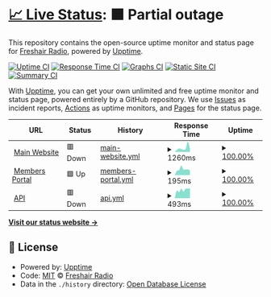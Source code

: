 # [📈 Live Status](https://freshairradio.github.io/upptime): <!--live status--> **🟧 Partial outage**

This repository contains the open-source uptime monitor and status page for [Freshair Radio](https://freshair.radio), powered by [Upptime](https://github.com/upptime/upptime).

[![Uptime CI](https://github.com/freshairradio/upptime/workflows/Uptime%20CI/badge.svg)](https://github.com/upptime/upptime/actions?query=workflow%3A%22Uptime+CI%22)
[![Response Time CI](https://github.com/freshairradio/upptime/workflows/Response%20Time%20CI/badge.svg)](https://github.com/upptime/upptime/actions?query=workflow%3A%22Response+Time+CI%22)
[![Graphs CI](https://github.com/freshairradio/upptime/workflows/Graphs%20CI/badge.svg)](https://github.com/upptime/upptime/actions?query=workflow%3A%22Graphs+CI%22)
[![Static Site CI](https://github.com/freshairradio/upptime/workflows/Static%20Site%20CI/badge.svg)](https://github.com/upptime/upptime/actions?query=workflow%3A%22Static+Site+CI%22)
[![Summary CI](https://github.com/freshairradio/upptime/workflows/Summary%20CI/badge.svg)](https://github.com/upptime/upptime/actions?query=workflow%3A%22Summary+CI%22)

With [Upptime](https://upptime.js.org), you can get your own unlimited and free uptime monitor and status page, powered entirely by a GitHub repository. We use [Issues](https://github.com/freshairradio/upptime/issues) as incident reports, [Actions](https://github.com/freshairradio/upptime/actions) as uptime monitors, and [Pages](https://freshairradio.github.io/upptime) for the status page.

<!--start: status pages-->
<!-- This summary is generated by Upptime (https://github.com/upptime/upptime) -->
<!-- Do not edit this manually, your changes will be overwritten -->
<!-- prettier-ignore -->
| URL | Status | History | Response Time | Uptime |
| --- | ------ | ------- | ------------- | ------ |
| <img alt="" src="https://favicons.githubusercontent.com/freshair.radio" height="13"> [Main Website](https://freshair.radio) | 🟥 Down | [main-website.yml](https://github.com/freshairradio/upptime/commits/HEAD/history/main-website.yml) | <details><summary><img alt="Response time graph" src="./graphs/main-website/response-time-week.png" height="20"> 1260ms</summary><br><a href="https://freshairradio.github.io/upptime/history/main-website"><img alt="Response time 1059" src="https://img.shields.io/endpoint?url=https%3A%2F%2Fraw.githubusercontent.com%2Ffreshairradio%2Fupptime%2FHEAD%2Fapi%2Fmain-website%2Fresponse-time.json"></a><br><a href="https://freshairradio.github.io/upptime/history/main-website"><img alt="24-hour response time 957" src="https://img.shields.io/endpoint?url=https%3A%2F%2Fraw.githubusercontent.com%2Ffreshairradio%2Fupptime%2FHEAD%2Fapi%2Fmain-website%2Fresponse-time-day.json"></a><br><a href="https://freshairradio.github.io/upptime/history/main-website"><img alt="7-day response time 1260" src="https://img.shields.io/endpoint?url=https%3A%2F%2Fraw.githubusercontent.com%2Ffreshairradio%2Fupptime%2FHEAD%2Fapi%2Fmain-website%2Fresponse-time-week.json"></a><br><a href="https://freshairradio.github.io/upptime/history/main-website"><img alt="30-day response time 952" src="https://img.shields.io/endpoint?url=https%3A%2F%2Fraw.githubusercontent.com%2Ffreshairradio%2Fupptime%2FHEAD%2Fapi%2Fmain-website%2Fresponse-time-month.json"></a><br><a href="https://freshairradio.github.io/upptime/history/main-website"><img alt="1-year response time 1059" src="https://img.shields.io/endpoint?url=https%3A%2F%2Fraw.githubusercontent.com%2Ffreshairradio%2Fupptime%2FHEAD%2Fapi%2Fmain-website%2Fresponse-time-year.json"></a></details> | <details><summary><a href="https://freshairradio.github.io/upptime/history/main-website">100.00%</a></summary><a href="https://freshairradio.github.io/upptime/history/main-website"><img alt="All-time uptime 99.08%" src="https://img.shields.io/endpoint?url=https%3A%2F%2Fraw.githubusercontent.com%2Ffreshairradio%2Fupptime%2FHEAD%2Fapi%2Fmain-website%2Fuptime.json"></a><br><a href="https://freshairradio.github.io/upptime/history/main-website"><img alt="24-hour uptime 100.00%" src="https://img.shields.io/endpoint?url=https%3A%2F%2Fraw.githubusercontent.com%2Ffreshairradio%2Fupptime%2FHEAD%2Fapi%2Fmain-website%2Fuptime-day.json"></a><br><a href="https://freshairradio.github.io/upptime/history/main-website"><img alt="7-day uptime 100.00%" src="https://img.shields.io/endpoint?url=https%3A%2F%2Fraw.githubusercontent.com%2Ffreshairradio%2Fupptime%2FHEAD%2Fapi%2Fmain-website%2Fuptime-week.json"></a><br><a href="https://freshairradio.github.io/upptime/history/main-website"><img alt="30-day uptime 100.00%" src="https://img.shields.io/endpoint?url=https%3A%2F%2Fraw.githubusercontent.com%2Ffreshairradio%2Fupptime%2FHEAD%2Fapi%2Fmain-website%2Fuptime-month.json"></a><br><a href="https://freshairradio.github.io/upptime/history/main-website"><img alt="1-year uptime 99.08%" src="https://img.shields.io/endpoint?url=https%3A%2F%2Fraw.githubusercontent.com%2Ffreshairradio%2Fupptime%2FHEAD%2Fapi%2Fmain-website%2Fuptime-year.json"></a></details>
| <img alt="" src="https://favicons.githubusercontent.com/ctrl.freshair.radio" height="13"> [Members Portal](https://ctrl.freshair.radio) | 🟩 Up | [members-portal.yml](https://github.com/freshairradio/upptime/commits/HEAD/history/members-portal.yml) | <details><summary><img alt="Response time graph" src="./graphs/members-portal/response-time-week.png" height="20"> 195ms</summary><br><a href="https://freshairradio.github.io/upptime/history/members-portal"><img alt="Response time 273" src="https://img.shields.io/endpoint?url=https%3A%2F%2Fraw.githubusercontent.com%2Ffreshairradio%2Fupptime%2FHEAD%2Fapi%2Fmembers-portal%2Fresponse-time.json"></a><br><a href="https://freshairradio.github.io/upptime/history/members-portal"><img alt="24-hour response time 161" src="https://img.shields.io/endpoint?url=https%3A%2F%2Fraw.githubusercontent.com%2Ffreshairradio%2Fupptime%2FHEAD%2Fapi%2Fmembers-portal%2Fresponse-time-day.json"></a><br><a href="https://freshairradio.github.io/upptime/history/members-portal"><img alt="7-day response time 195" src="https://img.shields.io/endpoint?url=https%3A%2F%2Fraw.githubusercontent.com%2Ffreshairradio%2Fupptime%2FHEAD%2Fapi%2Fmembers-portal%2Fresponse-time-week.json"></a><br><a href="https://freshairradio.github.io/upptime/history/members-portal"><img alt="30-day response time 246" src="https://img.shields.io/endpoint?url=https%3A%2F%2Fraw.githubusercontent.com%2Ffreshairradio%2Fupptime%2FHEAD%2Fapi%2Fmembers-portal%2Fresponse-time-month.json"></a><br><a href="https://freshairradio.github.io/upptime/history/members-portal"><img alt="1-year response time 273" src="https://img.shields.io/endpoint?url=https%3A%2F%2Fraw.githubusercontent.com%2Ffreshairradio%2Fupptime%2FHEAD%2Fapi%2Fmembers-portal%2Fresponse-time-year.json"></a></details> | <details><summary><a href="https://freshairradio.github.io/upptime/history/members-portal">100.00%</a></summary><a href="https://freshairradio.github.io/upptime/history/members-portal"><img alt="All-time uptime 100.00%" src="https://img.shields.io/endpoint?url=https%3A%2F%2Fraw.githubusercontent.com%2Ffreshairradio%2Fupptime%2FHEAD%2Fapi%2Fmembers-portal%2Fuptime.json"></a><br><a href="https://freshairradio.github.io/upptime/history/members-portal"><img alt="24-hour uptime 100.00%" src="https://img.shields.io/endpoint?url=https%3A%2F%2Fraw.githubusercontent.com%2Ffreshairradio%2Fupptime%2FHEAD%2Fapi%2Fmembers-portal%2Fuptime-day.json"></a><br><a href="https://freshairradio.github.io/upptime/history/members-portal"><img alt="7-day uptime 100.00%" src="https://img.shields.io/endpoint?url=https%3A%2F%2Fraw.githubusercontent.com%2Ffreshairradio%2Fupptime%2FHEAD%2Fapi%2Fmembers-portal%2Fuptime-week.json"></a><br><a href="https://freshairradio.github.io/upptime/history/members-portal"><img alt="30-day uptime 100.00%" src="https://img.shields.io/endpoint?url=https%3A%2F%2Fraw.githubusercontent.com%2Ffreshairradio%2Fupptime%2FHEAD%2Fapi%2Fmembers-portal%2Fuptime-month.json"></a><br><a href="https://freshairradio.github.io/upptime/history/members-portal"><img alt="1-year uptime 100.00%" src="https://img.shields.io/endpoint?url=https%3A%2F%2Fraw.githubusercontent.com%2Ffreshairradio%2Fupptime%2FHEAD%2Fapi%2Fmembers-portal%2Fuptime-year.json"></a></details>
| <img alt="" src="https://favicons.githubusercontent.com/data.freshair.radio" height="13"> [API](https://data.freshair.radio/v1/public/shows) | 🟥 Down | [api.yml](https://github.com/freshairradio/upptime/commits/HEAD/history/api.yml) | <details><summary><img alt="Response time graph" src="./graphs/api/response-time-week.png" height="20"> 493ms</summary><br><a href="https://freshairradio.github.io/upptime/history/api"><img alt="Response time 622" src="https://img.shields.io/endpoint?url=https%3A%2F%2Fraw.githubusercontent.com%2Ffreshairradio%2Fupptime%2FHEAD%2Fapi%2Fapi%2Fresponse-time.json"></a><br><a href="https://freshairradio.github.io/upptime/history/api"><img alt="24-hour response time 590" src="https://img.shields.io/endpoint?url=https%3A%2F%2Fraw.githubusercontent.com%2Ffreshairradio%2Fupptime%2FHEAD%2Fapi%2Fapi%2Fresponse-time-day.json"></a><br><a href="https://freshairradio.github.io/upptime/history/api"><img alt="7-day response time 493" src="https://img.shields.io/endpoint?url=https%3A%2F%2Fraw.githubusercontent.com%2Ffreshairradio%2Fupptime%2FHEAD%2Fapi%2Fapi%2Fresponse-time-week.json"></a><br><a href="https://freshairradio.github.io/upptime/history/api"><img alt="30-day response time 544" src="https://img.shields.io/endpoint?url=https%3A%2F%2Fraw.githubusercontent.com%2Ffreshairradio%2Fupptime%2FHEAD%2Fapi%2Fapi%2Fresponse-time-month.json"></a><br><a href="https://freshairradio.github.io/upptime/history/api"><img alt="1-year response time 622" src="https://img.shields.io/endpoint?url=https%3A%2F%2Fraw.githubusercontent.com%2Ffreshairradio%2Fupptime%2FHEAD%2Fapi%2Fapi%2Fresponse-time-year.json"></a></details> | <details><summary><a href="https://freshairradio.github.io/upptime/history/api">100.00%</a></summary><a href="https://freshairradio.github.io/upptime/history/api"><img alt="All-time uptime 94.56%" src="https://img.shields.io/endpoint?url=https%3A%2F%2Fraw.githubusercontent.com%2Ffreshairradio%2Fupptime%2FHEAD%2Fapi%2Fapi%2Fuptime.json"></a><br><a href="https://freshairradio.github.io/upptime/history/api"><img alt="24-hour uptime 100.00%" src="https://img.shields.io/endpoint?url=https%3A%2F%2Fraw.githubusercontent.com%2Ffreshairradio%2Fupptime%2FHEAD%2Fapi%2Fapi%2Fuptime-day.json"></a><br><a href="https://freshairradio.github.io/upptime/history/api"><img alt="7-day uptime 100.00%" src="https://img.shields.io/endpoint?url=https%3A%2F%2Fraw.githubusercontent.com%2Ffreshairradio%2Fupptime%2FHEAD%2Fapi%2Fapi%2Fuptime-week.json"></a><br><a href="https://freshairradio.github.io/upptime/history/api"><img alt="30-day uptime 100.00%" src="https://img.shields.io/endpoint?url=https%3A%2F%2Fraw.githubusercontent.com%2Ffreshairradio%2Fupptime%2FHEAD%2Fapi%2Fapi%2Fuptime-month.json"></a><br><a href="https://freshairradio.github.io/upptime/history/api"><img alt="1-year uptime 94.56%" src="https://img.shields.io/endpoint?url=https%3A%2F%2Fraw.githubusercontent.com%2Ffreshairradio%2Fupptime%2FHEAD%2Fapi%2Fapi%2Fuptime-year.json"></a></details>

<!--end: status pages-->

[**Visit our status website →**](https://freshairradio.github.io/upptime)

## 📄 License

- Powered by: [Upptime](https://github.com/upptime/upptime)
- Code: [MIT](./LICENSE) © [Freshair Radio](https://freshair.radio)
- Data in the `./history` directory: [Open Database License](https://opendatacommons.org/licenses/odbl/1-0/)
